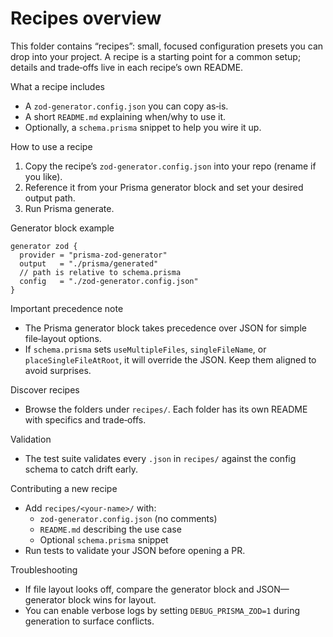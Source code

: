 # Recipes overview

This folder contains “recipes”: small, focused configuration presets you can drop into your project. A recipe is a starting point for a common setup; details and trade‑offs live in each recipe’s own README.

What a recipe includes
- A `zod-generator.config.json` you can copy as‑is.
- A short `README.md` explaining when/why to use it.
- Optionally, a `schema.prisma` snippet to help you wire it up.

How to use a recipe
1) Copy the recipe’s `zod-generator.config.json` into your repo (rename if you like).
2) Reference it from your Prisma generator block and set your desired output path.
3) Run Prisma generate.

Generator block example
```prisma
generator zod {
  provider = "prisma-zod-generator"
  output   = "./prisma/generated"
  // path is relative to schema.prisma
  config   = "./zod-generator.config.json"
}
```

Important precedence note
- The Prisma generator block takes precedence over JSON for simple file‑layout options.
- If `schema.prisma` sets `useMultipleFiles`, `singleFileName`, or `placeSingleFileAtRoot`, it will override the JSON. Keep them aligned to avoid surprises.

Discover recipes
- Browse the folders under `recipes/`. Each folder has its own README with specifics and trade‑offs.

Validation
- The test suite validates every `.json` in `recipes/` against the config schema to catch drift early.

Contributing a new recipe
- Add `recipes/<your-name>/` with:
  - `zod-generator.config.json` (no comments)
  - `README.md` describing the use case
  - Optional `schema.prisma` snippet
- Run tests to validate your JSON before opening a PR.

Troubleshooting
- If file layout looks off, compare the generator block and JSON—generator block wins for layout.
- You can enable verbose logs by setting `DEBUG_PRISMA_ZOD=1` during generation to surface conflicts.

